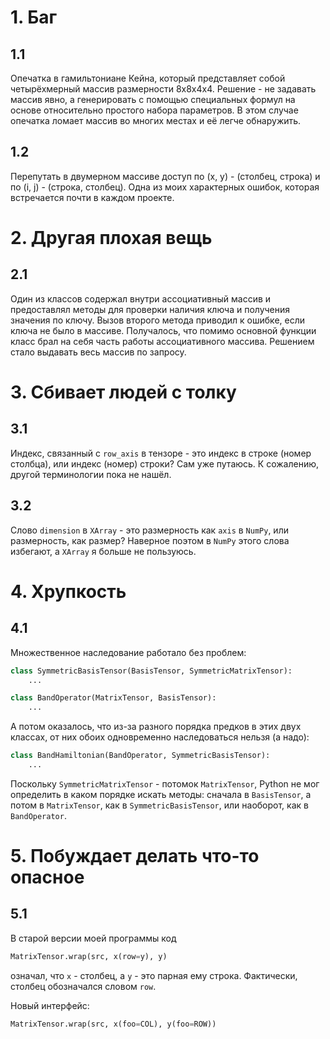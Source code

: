 # 1. Баг

## 1.1
Опечатка в гамильтониане Кейна, который представляет собой четырёхмерный массив
размерности 8x8x4x4.
Решение - не задавать массив явно, а генерировать с помощью специальных формул
на основе относительно простого набора параметров.
В этом случае опечатка ломает массив во многих местах и её легче обнаружить.

## 1.2
Перепутать в двумерном массиве доступ по (x, y) - (столбец, строка)
и по (i, j) - (строка, столбец).
Одна из моих характерных ошибок, которая встречается почти в каждом проекте.


# 2. Другая плохая вещь

## 2.1
Один из классов содержал внутри ассоциативный массив и предоставлял методы
для проверки наличия ключа и получения значения по ключу.
Вызов второго метода приводил к ошибке, если ключа не было в массиве.
Получалось, что помимо основной функции класс брал на себя часть
работы ассоциативного массива.
Решением стало выдавать весь массив по запросу.


# 3. Сбивает людей с толку

## 3.1
Индекс, связанный с `row_axis` в тензоре - это индекс в строке (номер столбца),
или индекс (номер) строки?
Сам уже путаюсь. К сожалению, другой терминологии пока не нашёл.

## 3.2
Слово `dimension` в `XArray` - это размерность как `axis` в `NumPy`,
или размерность, как размер?
Наверное поэтом в `NumPy` этого слова избегают, а `XArray` я больше не пользуюсь.


# 4. Хрупкость

## 4.1
Множественное наследование работало без проблем:
```Python
class SymmetricBasisTensor(BasisTensor, SymmetricMatrixTensor):
    ...

class BandOperator(MatrixTensor, BasisTensor):
    ...
```
А потом оказалось, что из-за разного порядка предков в этих двух классах,
от них обоих одновременно наследоваться нельзя (а надо):
```Python
class BandHamiltonian(BandOperator, SymmetricBasisTensor):
    ...
```
Поскольку `SymmetricMatrixTensor` - потомок `MatrixTensor`,
Python не мог определить в каком порядке искать методы:
сначала в `BasisTensor`, а потом в `MatrixTensor`,
как в `SymmetricBasisTensor`,
или наоборот, как в `BandOperator`.


# 5. Побуждает делать что-то опасное

## 5.1
В старой версии моей программы код
```Python
MatrixTensor.wrap(src, x(row=y), y)
```
означал, что `x` - столбец, а `y` - это парная ему строка.
Фактически, столбец обозначался словом `row`.

Новый интерфейс:
```Python
MatrixTensor.wrap(src, x(foo=COL), y(foo=ROW))
```
